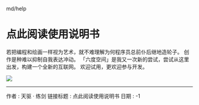 md/help
# 点此阅读使用说明书

若把编程和绘画一样视为艺术，就不难理解为何程序员总前仆后继地造轮子。
创作是种难以抑制自我表达冲动。
「六度空间」是我又一次新的尝试，尝试从这里出发，构建一个全新的互联网。
欢迎试用，更欢迎参与开发。

![](help.webp)

---

作者 : 天驱 · 练剑
链接标题 : 点此阅读使用说明书
日期 : -1
